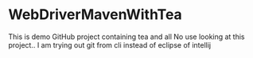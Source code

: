 # WebDriverMavenWithTea
This is demo GitHub project containing tea and all
No use looking at this project.. I am trying out git from cli instead of eclipse of intellij
